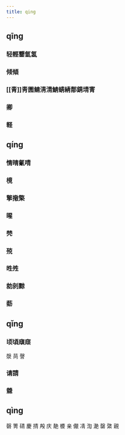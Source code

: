 ```yaml
---
title: qing
---
```


## qīng
### 轻輕鑋氫氢
### 倾傾
### [[青]]靑圊鲭淸清鯖蜻綪郬錆埥寈
### 卿
### 軽
## qíng
### 情晴氰啨
### 樈
### 擎擏檠
### 暒
### 棾
### 殑
### 甠夝
### 勍剠黥
### 葝
## qǐng
### 顷頃廎庼
漀
苘
謦
### 请請
### 檾
## qìng
磬
箐
碃
慶
掅
殸
庆
靘
櫦
亲
儬
凊
渹
濪
罄
綮
親
